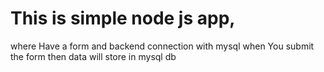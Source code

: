 # This is simple node js app,
where Have a form and backend connection with mysql
when You submit the form then data will store in mysql db
